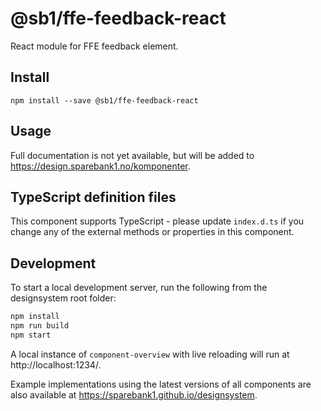 # @sb1/ffe-feedback-react

React module for FFE feedback element.

## Install

```
npm install --save @sb1/ffe-feedback-react
```

## Usage

Full documentation is not yet available, but will be added to https://design.sparebank1.no/komponenter.

## TypeScript definition files

This component supports TypeScript - please update `index.d.ts` if you change any
of the external methods or properties in this component.

## Development

To start a local development server, run the following from the designsystem root folder:

```bash
npm install
npm run build
npm start
```

A local instance of `component-overview` with live reloading will run at http://localhost:1234/.

Example implementations using the latest versions of all components are also available at https://sparebank1.github.io/designsystem.
